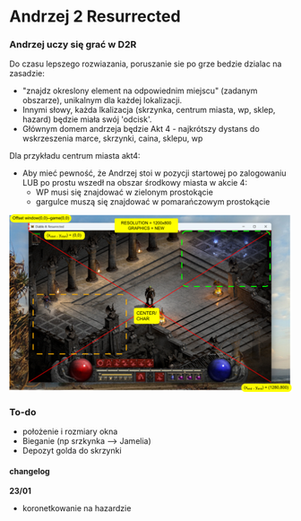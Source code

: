 # Andrzej 2 Resurrected
### Andrzej uczy się grać w D2R

Do czasu lepszego rozwiazania, poruszanie sie po grze bedzie dzialac na zasadzie:
- "znajdz okreslony element na odpowiednim miejscu" (zadanym obszarze), unikalnym dla każdej lokalizacji.
- Innymi słowy, każda lkalizacja (skrzynka, centrum miasta, wp, sklep, hazard) będzie miała swój 'odcisk'.
- Głównym domem andrzeja będzie Akt 4 - najkrótszy dystans do wskrzeszenia marce, skrzynki, caina, sklepu, wp

Dla przykładu centrum miasta akt4:
- Aby mieć pewność, że Andrzej stoi w pozycji startowej po zalogowaniu LUB po prostu wszedł na obszar środkowy miasta w akcie 4:
    - WP musi się znajdować w zielonym prostokącie
    - gargulce muszą się znajdować w pomarańczowym prostokącie
 
![](src/img/akt4_start.png)

### To-do
- położenie i rozmiary okna
- Bieganie (np srzkynka --> Jamelia)
- Depozyt golda do skrzynki

#### changelog
**23/01**
- koronetkowanie na hazardzie 